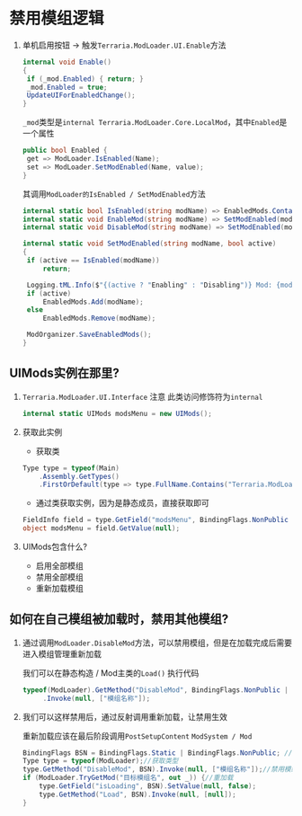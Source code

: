 # 禁用模组逻辑

1. 单机启用按钮 ->  触发`Terraria.ModLoader.UI.Enable`方法

   ```cs
   internal void Enable()
   {
   	if (_mod.Enabled) { return; }
   	_mod.Enabled = true;
   	UpdateUIForEnabledChange();
   }
   ```

   `_mod`类型是`internal Terraria.ModLoader.Core.LocalMod`，其中`Enabled`是一个属性

   ```cs
   public bool Enabled {
   	get => ModLoader.IsEnabled(Name);
   	set => ModLoader.SetModEnabled(Name, value);
   }
   ```

   其调用`ModLoader的IsEnabled / SetModEnabled`方法

   ```cs
   internal static bool IsEnabled(string modName) => EnabledMods.Contains(modName);
   internal static void EnableMod(string modName) => SetModEnabled(modName, true);
   internal static void DisableMod(string modName) => SetModEnabled(modName, false);
   ```

   ```cs
   internal static void SetModEnabled(string modName, bool active)
   {
   	if (active == IsEnabled(modName))
   		return;
   
   	Logging.tML.Info($"{(active ? "Enabling" : "Disabling")} Mod: {modName}");
   	if (active)
   		EnabledMods.Add(modName);
   	else
   		EnabledMods.Remove(modName);
   
   	ModOrganizer.SaveEnabledMods();
   }
   ```



## UIMods实例在那里?

1. `Terraria.ModLoader.UI.Interface` 注意 此类访问修饰符为`internal`

   ```cs
   internal static UIMods modsMenu = new UIMods();
   ```

2. 获取此实例

   - 获取类

   ```cs
   Type type = typeof(Main)
       .Assembly.GetTypes()
       .FirstOrDefault(type => type.FullName.Contains("Terraria.ModLoader.UI.Interface"));
   ```

   - 通过类获取实例，因为是静态成员，直接获取即可

   ```cs
   FieldInfo field = type.GetField("modsMenu", BindingFlags.NonPublic | BindingFlags.Static);
   object modsMenu = field.GetValue(null);
   ```

3. UIMods包含什么?

   - 启用全部模组
   - 禁用全部模组
   - 重新加载模组



## 如何在自己模组被加载时，禁用其他模组?

1. 通过调用`ModLoader.DisableMod`方法，可以禁用模组，但是在加载完成后需要进入模组管理重新加载

   我们可以在静态构造 / Mod主类的`Load()` 执行代码

   ```cs
   typeof(ModLoader).GetMethod("DisableMod", BindingFlags.NonPublic | BindingFlags.Static)
       	.Invoke(null, ["模组名称"]);
   ```

2. 我们可以这样禁用后，通过反射调用重新加载，让禁用生效

   重新加载应该在最后阶段调用`PostSetupContent` `ModSystem / Mod`

   ```cs
   BindingFlags BSN = BindingFlags.Static | BindingFlags.NonPublic; //反射过滤
   Type type = typeof(ModLoader);//获取类型
   type.GetMethod("DisableMod", BSN).Invoke(null, ["模组名称"]);//禁用模组
   if (ModLoader.TryGetMod("目标模组名", out _)) {//重加载
       type.GetField("isLoading", BSN).SetValue(null, false);
       type.GetMethod("Load", BSN).Invoke(null, [null]);
   }
   ```
   
   